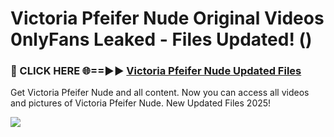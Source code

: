 # Victoria Pfeifer Nude Original Videos 0nlyFans Leaked - Files Updated! ()

<h3>🔴 CLICK HERE 🌐==►► <a href="https://tinyurl.com/2p9ay9w9" rel="nofollow">Victoria Pfeifer Nude Updated Files</a></h3>

Get Victoria Pfeifer Nude and all content. Now you can access all videos and pictures of Victoria Pfeifer Nude. New Updated Files 2025!

[![](https://i.imgur.com/KQgVmj3.gif)](https://tinyurl.com/2p9ay9w9)
